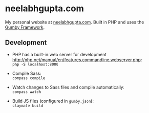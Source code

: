 # neelabhgupta.com
My personal website at [neelabhgupta.com](http://neelabhgupta.com/).
Built in PHP and uses the [Gumby Framework](http://gumbyframework.com/).

## Development
* PHP has a built-in web server for development <http://php.net/manual/en/features.commandline.webserver.php>:  
`php -S localhost:8000`

* Compile Sass:  
`compass compile`

* Watch changes to Sass files and compile automatically:  
`compass watch`

* Build JS files (configured in `gumby.json`):  
`claymate build`
